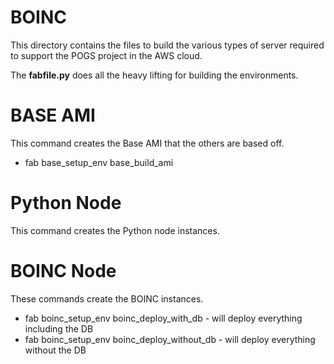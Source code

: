# BOINC

This directory contains the files to build the various types of server required to support the POGS project in the AWS cloud.

The **fabfile.py** does all the heavy lifting for building the environments.

# BASE AMI

This command creates the Base AMI that the others are based off.

* fab base_setup_env base_build_ami


# Python Node

This command creates the Python node instances.


# BOINC Node

These commands create the BOINC instances.

* fab boinc_setup_env boinc_deploy_with_db - will deploy everything including the DB
* fab boinc_setup_env boinc_deploy_without_db - will deploy everything without the DB
